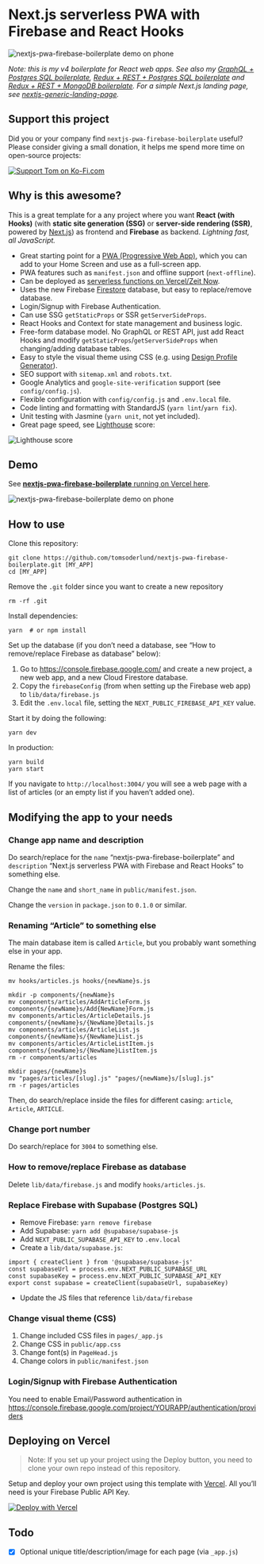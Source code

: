 # Next.js serverless PWA with Firebase and React Hooks

![nextjs-pwa-firebase-boilerplate demo on phone](docs/github_preview.jpg)

_Note: this is my v4 boilerplate for React web apps. See also my [GraphQL + Postgres SQL boilerplate](https://github.com/tomsoderlund/nextjs-pwa-graphql-sql-boilerplate), [Redux + REST + Postgres SQL boilerplate](https://github.com/tomsoderlund/nextjs-sql-rest-api-boilerplate) and [Redux + REST + MongoDB boilerplate](https://github.com/tomsoderlund/nextjs-express-mongoose-crudify-boilerplate). For a simple Next.js landing page, see [nextjs-generic-landing-page](https://github.com/tomsoderlund/nextjs-generic-landing-page)._

## Support this project

Did you or your company find `nextjs-pwa-firebase-boilerplate` useful? Please consider giving a small donation, it helps me spend more time on open-source projects:

[![Support Tom on Ko-Fi.com](https://www.tomsoderlund.com/ko-fi_tomsoderlund_50.png)](https://ko-fi.com/tomsoderlund)

## Why is this awesome?

This is a great template for a any project where you want **React (with Hooks)** (with **static site generation (SSG)** or **server-side rendering (SSR)**, powered by [Next.js](https://github.com/zeit/next.js)) as frontend and **Firebase** as backend. *Lightning fast, all JavaScript.*

* Great starting point for a [PWA (Progressive Web App)](https://en.wikipedia.org/wiki/Progressive_web_applications), which you can add to your Home Screen and use as a full-screen app.
* PWA features such as `manifest.json` and offline support (`next-offline`).
* Can be deployed as [serverless functions on Vercel/Zeit Now](#deploying).
* Uses the new Firebase [Firestore](https://firebase.google.com/docs/firestore) database, but easy to replace/remove database.
* Login/Signup with Firebase Authentication.
* Can use SSG `getStaticProps` or SSR `getServerSideProps`.
* React Hooks and Context for state management and business logic.
* Free-form database model. No GraphQL or REST API, just add React Hooks and modify `getStaticProps`/`getServerSideProps` when changing/adding database tables.
* Easy to style the visual theme using CSS (e.g. using [Design Profile Generator](https://tomsoderlund.github.io/design-profile-generator/)).
* SEO support with `sitemap.xml` and `robots.txt`.
* Google Analytics and `google-site-verification` support (see `config/config.js`).
* Flexible configuration with `config/config.js` and `.env.local` file.
* Code linting and formatting with StandardJS (`yarn lint`/`yarn fix`).
* Unit testing with Jasmine (`yarn unit`, not yet included).
* Great page speed, see [Lighthouse](https://developers.google.com/web/tools/lighthouse) score:

![Lighthouse score](docs/lighthouse_score.png)

## Demo

See [**nextjs-pwa-firebase-boilerplate** running on Vercel here](https://nextjs-pwa-firebase-boilerplate.vercel.app/).

![nextjs-pwa-firebase-boilerplate demo on phone](docs/demo.jpg)

## How to use

Clone this repository:

    git clone https://github.com/tomsoderlund/nextjs-pwa-firebase-boilerplate.git [MY_APP]
    cd [MY_APP]

Remove the `.git` folder since you want to create a new repository

    rm -rf .git

Install dependencies:

    yarn  # or npm install

Set up the database (if you don’t need a database, see “How to remove/replace Firebase as database” below):

1. Go to https://console.firebase.google.com/ and create a new project, a new web app, and a new Cloud Firestore database.
2. Copy the `firebaseConfig` (from when setting up the Firebase web app) to `lib/data/firebase.js`
3. Edit the `.env.local` file, setting the `NEXT_PUBLIC_FIREBASE_API_KEY` value.

Start it by doing the following:

    yarn dev

In production:

    yarn build
    yarn start

If you navigate to `http://localhost:3004/` you will see a web page with a list of articles (or an empty list if you haven’t added one).

## Modifying the app to your needs

### Change app name and description

Do search/replace for the `name` “nextjs-pwa-firebase-boilerplate” and `description` “Next.js serverless PWA with Firebase and React Hooks” to something else.

Change the `name` and `short_name` in `public/manifest.json`.

Change the `version` in `package.json` to `0.1.0` or similar.

### Renaming “Article” to something else

The main database item is called `Article`, but you probably want something else in your app.

Rename the files:

    mv hooks/articles.js hooks/{newName}s.js

    mkdir -p components/{newName}s
    mv components/articles/AddArticleForm.js components/{newName}s/Add{NewName}Form.js
    mv components/articles/ArticleDetails.js components/{newName}s/{NewName}Details.js
    mv components/articles/ArticleList.js components/{newName}s/{NewName}List.js
    mv components/articles/ArticleListItem.js components/{newName}s/{NewName}ListItem.js
    rm -r components/articles

    mkdir pages/{newName}s
    mv "pages/articles/[slug].js" "pages/{newName}s/[slug].js"
    rm -r pages/articles

Then, do search/replace inside the files for different casing: `article`, `Article`, `ARTICLE`.

### Change port number

Do search/replace for `3004` to something else.

### How to remove/replace Firebase as database

Delete `lib/data/firebase.js` and modify `hooks/articles.js`.

### Replace Firebase with Supabase (Postgres SQL)

- Remove Firebase: `yarn remove firebase`
- Add Supabase: `yarn add @supabase/supabase-js`
- Add `NEXT_PUBLIC_SUPABASE_API_KEY` to `.env.local`
- Create a `lib/data/supabase.js`:
```
import { createClient } from '@supabase/supabase-js'
const supabaseUrl = process.env.NEXT_PUBLIC_SUPABASE_URL
const supabaseKey = process.env.NEXT_PUBLIC_SUPABASE_API_KEY
export const supabase = createClient(supabaseUrl, supabaseKey)
```
- Update the JS files that reference `lib/data/firebase`

### Change visual theme (CSS)

1. Change included CSS files in `pages/_app.js`
2. Change CSS in `public/app.css`
3. Change font(s) in `PageHead.js`
4. Change colors in `public/manifest.json`

### Login/Signup with Firebase Authentication

You need to enable Email/Password authentication in https://console.firebase.google.com/project/YOURAPP/authentication/providers

## Deploying on Vercel

> Note: If you set up your project using the Deploy button, you need to clone your own repo instead of this repository.

Setup and deploy your own project using this template with [Vercel](https://vercel.com). All you’ll need is your Firebase Public API Key.

[![Deploy with Vercel](https://vercel.com/button)](https://vercel.com/import/git?s=https%3A%2F%2Fgithub.com%2Ftomsoderlund%2Fnextjs-pwa-firebase-boilerplate&env=NEXT_PUBLIC_FIREBASE_API_KEY&envDescription=Enter%20your%20public%20Firebase%20API%20Key&envLink=https://github.com/tomsoderlund/nextjs-pwa-firebase-boilerplate#deploying-with-vercel)

## Todo

- [x] Optional unique title/description/image for each page (via `_app.js`)
